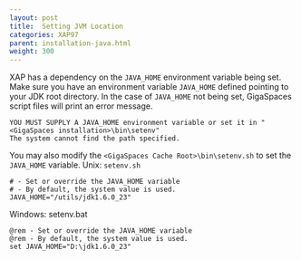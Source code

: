 ```yaml
---
layout: post
title:  Setting JVM Location
categories: XAP97
parent: installation-java.html
weight: 300
---
```




XAP has a dependency on the `JAVA_HOME` environment variable being set. Make sure you have an environment variable `JAVA_HOME` defined pointing to your JDK root directory.
In the case of `JAVA_HOME` not being set, GigaSpaces script files will print an error message.

    YOU MUST SUPPLY A JAVA_HOME environment variable or set it in "<GigaSpaces installation>\bin\setenv"
    The system cannot find the path specified.

You may also modify the `<GigaSpaces Cache Root>\bin\setenv.sh` to set the `JAVA_HOME` variable.
Unix: `setenv.sh`

    # - Set or override the JAVA_HOME variable
    # - By default, the system value is used.
    JAVA_HOME="/utils/jdk1.6.0_23"

Windows: setenv.bat

    @rem - Set or override the JAVA_HOME variable
    @rem - By default, the system value is used.
    set JAVA_HOME="D:\jdk1.6.0_23"
